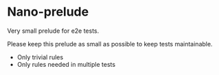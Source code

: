 # Nano-prelude

Very small prelude for e2e tests.

Please keep this prelude as small as possible to keep tests maintainable.

- Only trivial rules
- Only rules needed in multiple tests
